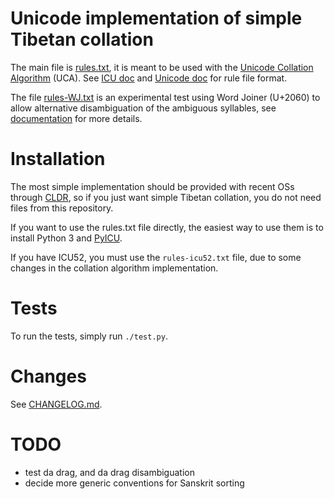 # Unicode implementation of simple Tibetan collation

The main file is [rules.txt](rules.txt), it is meant to be used with the [Unicode Collation Algorithm](http://unicode.org/reports/tr10/) (UCA). See [ICU doc](http://userguide.icu-project.org/collation/customization) and [Unicode doc](http://www.unicode.org/reports/tr35/tr35-collation.html#Orderings) for rule file format.

The file [rules-WJ.txt](rules-WJ.txt) is an experimental test using Word Joiner (U+2060) to allow alternative disambiguation of the ambiguous syllables, see [documentation](../../doc/sorting-ambiguous-syllables.md) for more details.

# Installation

The most simple implementation should be provided with recent OSs through [CLDR](http://cldr.unicode.org/), so if you just want simple Tibetan collation, you do not need files from this repository.

If you want to use the rules.txt file directly, the easiest way to use them is to install Python 3 and [PyICU](http://pyicu.osafoundation.org/).

If you have ICU52, you must use the `rules-icu52.txt` file, due to some changes in the collation algorithm implementation.

# Tests

To run the tests, simply run `./test.py`.

# Changes

See [CHANGELOG.md](CHANGELOG.md).

# TODO

- test da drag, and da drag disambiguation
- decide more generic conventions for Sanskrit sorting

